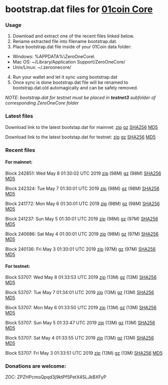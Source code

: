 # bootstrap.dat files for [01coin Core](https://01coin.io)

### Usage

1. Download and extract one of the recent files linked below.
2. Rename extracted file into filename bootstrap.dat.
3. Place bootstrap.dat file inside of your 01Coin data folder:
 - Windows: %APPDATA%\ZeroOneCore\
 - Mac OS: ~/Library/Application Support/ZeroOneCore/
 - Unix/Linux: ~/.zeroonecore/
4. Run your wallet and let it sync using bootstrap.dat
5. Once sync is done bootstrap.dat file will be renamed to bootstrap.dat.old automagically and can be safely removed.

_NOTE: bootstrap.dat for testnet must be placed in **testnet3** subfolder of corresponding ZeroOneCore folder_

### Latest files
Download link to the latest bootstap.dat for mainnet: [zip](https://files.01coin.io/mainnet/bootstrap.dat.zip) [gz](https://files.01coin.io/mainnet/bootstrap.dat.tar.gz) [SHA256](https://files.01coin.io/mainnet/sha256.txt) [MD5](https://files.01coin.io/mainnet/md5.txt)

Download link to the latest bootstap.dat for testnet: [zip](https://files.01coin.io/testnet/bootstrap.dat.zip) [gz](https://files.01coin.io/testnet/bootstrap.dat.tar.gz) [SHA256](https://files.01coin.io/testnet/sha256.txt) [MD5](https://files.01coin.io/testnet/md5.txt)

### Recent files

#### For mainnet:

Block 242851: Wed May  8 01:30:02 UTC 2019 [zip](https://files.01coin.io/mainnet/2019-05-08/bootstrap.dat.zip) (98M) [gz](https://files.01coin.io/mainnet/2019-05-08/bootstrap.dat.tar.gz) (98M) [SHA256](https://files.01coin.io/mainnet/2019-05-08/sha256.txt) [MD5](https://files.01coin.io/mainnet/2019-05-08/md5.txt)

Block 242324: Tue May  7 01:30:01 UTC 2019 [zip](https://files.01coin.io/mainnet/2019-05-07/bootstrap.dat.zip) (98M) [gz](https://files.01coin.io/mainnet/2019-05-07/bootstrap.dat.tar.gz) (98M) [SHA256](https://files.01coin.io/mainnet/2019-05-07/sha256.txt) [MD5](https://files.01coin.io/mainnet/2019-05-07/md5.txt)

Block 241772: Mon May  6 01:30:01 UTC 2019 [zip](https://files.01coin.io/mainnet/2019-05-06/bootstrap.dat.zip) (98M) [gz](https://files.01coin.io/mainnet/2019-05-06/bootstrap.dat.tar.gz) (98M) [SHA256](https://files.01coin.io/mainnet/2019-05-06/sha256.txt) [MD5](https://files.01coin.io/mainnet/2019-05-06/md5.txt)

Block 241237: Sun May  5 01:30:01 UTC 2019 [zip](https://files.01coin.io/mainnet/2019-05-05/bootstrap.dat.zip) (98M) [gz](https://files.01coin.io/mainnet/2019-05-05/bootstrap.dat.tar.gz) (97M) [SHA256](https://files.01coin.io/mainnet/2019-05-05/sha256.txt) [MD5](https://files.01coin.io/mainnet/2019-05-05/md5.txt)

Block 240686: Sat May  4 01:30:01 UTC 2019 [zip](https://files.01coin.io/mainnet/2019-05-04/bootstrap.dat.zip) (98M) [gz](https://files.01coin.io/mainnet/2019-05-04/bootstrap.dat.tar.gz) (97M) [SHA256](https://files.01coin.io/mainnet/2019-05-04/sha256.txt) [MD5](https://files.01coin.io/mainnet/2019-05-04/md5.txt)

Block 240136: Fri May  3 01:30:01 UTC 2019 [zip](https://files.01coin.io/mainnet/2019-05-03/bootstrap.dat.zip) (97M) [gz](https://files.01coin.io/mainnet/2019-05-03/bootstrap.dat.tar.gz) (97M) [SHA256](https://files.01coin.io/mainnet/2019-05-03/sha256.txt) [MD5](https://files.01coin.io/mainnet/2019-05-03/md5.txt)


#### For testnet:

Block 53707: Wed May  8 01:33:53 UTC 2019 [zip](https://files.01coin.io/testnet/2019-05-08/bootstrap.dat.zip) (13M) [gz](https://files.01coin.io/testnet/2019-05-08/bootstrap.dat.tar.gz) (13M) [SHA256](https://files.01coin.io/testnet/2019-05-08/sha256.txt) [MD5](https://files.01coin.io/testnet/2019-05-08/md5.txt)

Block 53707: Tue May  7 01:34:01 UTC 2019 [zip](https://files.01coin.io/testnet/2019-05-07/bootstrap.dat.zip) (13M) [gz](https://files.01coin.io/testnet/2019-05-07/bootstrap.dat.tar.gz) (13M) [SHA256](https://files.01coin.io/testnet/2019-05-07/sha256.txt) [MD5](https://files.01coin.io/testnet/2019-05-07/md5.txt)

Block 53707: Mon May  6 01:33:50 UTC 2019 [zip](https://files.01coin.io/testnet/2019-05-06/bootstrap.dat.zip) (13M) [gz](https://files.01coin.io/testnet/2019-05-06/bootstrap.dat.tar.gz) (13M) [SHA256](https://files.01coin.io/testnet/2019-05-06/sha256.txt) [MD5](https://files.01coin.io/testnet/2019-05-06/md5.txt)

Block 53707: Sun May  5 01:33:47 UTC 2019 [zip](https://files.01coin.io/testnet/2019-05-05/bootstrap.dat.zip) (13M) [gz](https://files.01coin.io/testnet/2019-05-05/bootstrap.dat.tar.gz) (13M) [SHA256](https://files.01coin.io/testnet/2019-05-05/sha256.txt) [MD5](https://files.01coin.io/testnet/2019-05-05/md5.txt)

Block 53707: Sat May  4 01:33:55 UTC 2019 [zip](https://files.01coin.io/testnet/2019-05-04/bootstrap.dat.zip) (13M) [gz](https://files.01coin.io/testnet/2019-05-04/bootstrap.dat.tar.gz) (13M) [SHA256](https://files.01coin.io/testnet/2019-05-04/sha256.txt) [MD5](https://files.01coin.io/testnet/2019-05-04/md5.txt)

Block 53707: Fri May  3 01:33:51 UTC 2019 [zip](https://files.01coin.io/testnet/2019-05-03/bootstrap.dat.zip) (13M) [gz](https://files.01coin.io/testnet/2019-05-03/bootstrap.dat.tar.gz) (13M) [SHA256](https://files.01coin.io/testnet/2019-05-03/sha256.txt) [MD5](https://files.01coin.io/testnet/2019-05-03/md5.txt)


### Donations are welcome:

ZOC: ZPZHPcmoQpqd3j9ktPf5PetX4SLJkBXFyP

